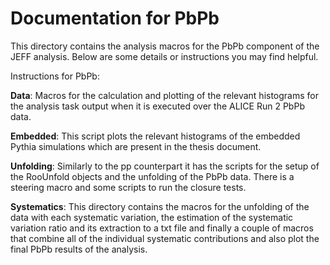 # Documentation for PbPb

This directory contains the analysis macros for the PbPb component of the JEFF analysis.
Below are some details or instructions you may find helpful.

Instructions for PbPb:

**Data**: Macros for the calculation and plotting of the relevant histograms for the analysis task output when it is executed over the ALICE Run 2 PbPb data.

**Embedded**: This script plots the relevant histograms of the embedded Pythia simulations which are present in the thesis document.

**Unfolding**: Similarly to the pp counterpart it has the scripts for the setup of the RooUnfold objects and the unfolding of the PbPb data. There is a steering macro and some scripts to run the closure tests.

**Systematics**: This directory contains the macros for the unfolding of the data with each systematic variation, the estimation of the systematic variation ratio and its extraction to a txt file and finally a couple of macros that combine all of the individual systematic contributions and also plot the final PbPb results of the analysis.
